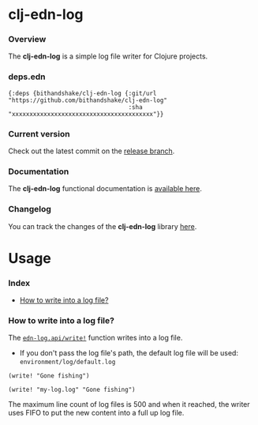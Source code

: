 
# clj-edn-log

### Overview

The <strong>clj-edn-log</strong> is a simple log file writer for Clojure projects.

### deps.edn

```
{:deps {bithandshake/clj-edn-log {:git/url "https://github.com/bithandshake/clj-edn-log"
                                  :sha     "xxxxxxxxxxxxxxxxxxxxxxxxxxxxxxxxxxxxxxxx"}}
```

### Current version

Check out the latest commit on the [release branch](https://github.com/bithandshake/clj-edn-log/tree/release).

### Documentation

The <strong>clj-edn-log</strong> functional documentation is [available here](documentation/COVER.md).

### Changelog

You can track the changes of the <strong>clj-edn-log</strong> library [here](CHANGES.md).

# Usage

### Index

- [How to write into a log file?](#how-to-write-into-a-log-file)

### How to write into a log file?

The [`edn-log.api/write!`](documentation/clj/edn-log/API.md#write) function writes into
a log file.

- If you don't pass the log file's path, the default log file will be used:
  `environment/log/default.log`

```
(write! "Gone fishing")
```

```
(write! "my-log.log" "Gone fishing")
```

The maximum line count of log files is 500 and when it reached, the writer uses
FIFO to put the new content into a full up log file.

